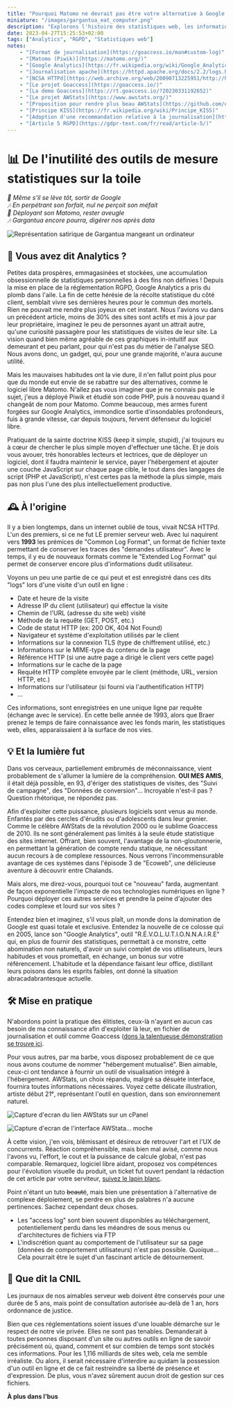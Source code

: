 ```yaml
---
title: "Pourquoi Matomo ne devrait pas être votre alternative à Google Analytics"
miniature: "/images/gargantua_eat_computer.png"
description: "Explorons l'histoire des statistiques web, les informations qu'elles recueillent et pourquoi les outils de mesure statistiques sur la toile sont souvent inutiles."
date: 2023-04-27T15:25:53+02:00
tags: ["Analytics", "RGPD", "Statistiques web"]
notes:
    - "[Format de journalisation](https://goaccess.io/man#custom-log)"
    - "[Matomo (Piwik)](https://matomo.org/)"
    - "[Google Analytics](https://fr.wikipedia.org/wiki/Google_Analytics)"
    - "[Journalisation apache](https://httpd.apache.org/docs/2.2/logs.html#accesslog)"
    - "[NCSA HTTPd](https://web.archive.org/web/20090713225951/http://hoohoo.ncsa.illinois.edu/)"
    - "[Le projet Goaccess](https://goaccess.io/)"
    - "[La demo Goaccess](https://rt.goaccess.io/?20230331192652)"
    - "[Le projet AWStats](https://www.awstats.org/)"
    - "[Proposition pour rendre plus beau AWStats](https://github.com/eldy/AWStats/issues/233)"
    - "[Principe KISS](https://fr.wikipedia.org/wiki/Principe_KISS)"
    - "[Adoption d'une recommandation relative à la journalisation](https://www.legifrance.gouv.fr/jorf/id/JORFTEXT000044272396)"
    - "[Article 5 RGPD](https://gdpr-text.com/fr/read/article-5/)"
---
```


# 📊 De l'inutilité des outils de mesure statistiques sur la toile
_🎵 Même s'il se lève tôt, sortir de Google_   
_🎶 En perpétrant son forfait, nul ne perçoit son méfait_   
_🎵 Déployant son Matomo, rester aveugle_   
_🎶 Gargantua encore pourra, digérer nos après data_   

![Représentation satirique de Gargantua mangeant un ordinateur](/images/gargantua_eat_computer.png "Gargantua n'a jamais fait d'aussi bon repas")

## 🥸 Vous avez dit Analytics ?
Petites data prospères, emmagasinées et stockées, une accumulation obsessionnelle de statistiques personnelles à des fins non définies ! Depuis la mise en place de la réglementation RGPD, Google Analytics a pris du plomb dans l'aile. La fin de cette hérésie de la récolte statistique du côté client, semblait vivre ses dernières heures pour le commun des mortels. Rien ne pouvait me rendre plus joyeux en cet instant. Nous l'avions vu dans un précédent article, moins de 30% des sites sont actifs et mis à jour par leur propriétaire, imaginez le peu de personnes ayant un attrait autre, qu'une curiosité passagère pour les statistiques de visites de leur site. La vision quand bien même agréable de ces graphiques in-intuitif aux demeurant et peu parlant, pour qui n'est pas du métier de l'analyse SEO. Nous avons donc, un gadget, qui, pour une grande majorité, n'aura aucune utilité.

Mais les mauvaises habitudes ont la vie dure, il n'en fallut point plus pour que du monde eut envie de se rabattre sur des alternatives, comme le logiciel libre Matomo. N'allez pas vous imaginer que je ne connais pas le sujet, j'eus a déployé Piwik et étudié son code PHP, puis à nouveau quand il changeât de nom pour Matomo. Comme beaucoup, mes armes furent forgées sur Google Analytics, immondice sortie d'insondables profondeurs, fuis à grande vitesse, car depuis toujours, fervent défenseur du logiciel libre.

Pratiquant de la sainte doctrine KISS (keep it simple, stupid), j'ai toujours eu à cœur de chercher le plus simple moyen d'effectuer une tâche. Et je dois vous avouer, très honorables lecteurs et lectrices, que de déployer un logiciel, dont il faudra maintenir le service, payer l'hébergement et ajouter une couche JavaScript sur chaque page cible, le tout dans des langages de script (PHP et JavaScript), n'est certes pas la méthode la plus simple, mais pas non plus l'une des plus intellectuellement productive.

## 🕰 À l'origine
Il y a bien longtemps, dans un internet oublié de tous, vivait NCSA HTTPd. L'un des premiers, si ce ne fut LE premier serveur web. Avec lui naquirent vers **1993** les prémices de "Common Log Format", un format de fichier texte permettant de conserver les traces des "demandes utilisateur". Avec le temps, il y eu de nouveaux formats comme le "Extended Log Format" qui permet de conserver encore plus d'informations dudit utilisateur.

Voyons un peu une partie de ce qui peut et est enregistré dans ces dits "logs" lors d'une visite d'un outil en ligne :
- Date et heure de la visite
- Adresse IP du client (utilisateur) qui effectue la visite
- Chemin de l'URL (adresse du site web) visité
- Méthode de la requête (GET, POST, etc.)
- Code de statut HTTP (ex: 200 OK, 404 Not Found)
- Navigateur et système d'exploitation utilisés par le client
- Informations sur la connexion TLS (type de chiffrement utilisé, etc.)
- Informations sur le MIME-type du contenu de la page
- Référence HTTP (si une autre page a dirigé le client vers cette page)
- Informations sur le cache de la page
- Requête HTTP complète envoyée par le client (méthode, URL, version HTTP, etc.)
- Informations sur l'utilisateur (si fourni via l'authentification HTTP)
- ...

Ces informations, sont enregistrées en une unique ligne par requête (échange avec le service). En cette belle année de 1993, alors que Braer prenez le temps de faire connaissance avec les fonds marin, les statistiques web, elles, apparaissaient à la surface de nos vies.

## 💡 Et la lumière fut
Dans vos cerveaux, partiellement embrumés de méconnaissance, vient probablement de s'allumer la lumière de la compréhension. **OUI MES AMIS**, il était déjà possible, en 93, d'ériger des statistiques de visites, des "Suivi de campagne", des "Données de conversion"... Incroyable n'est-il pas ? Question rhétorique, ne répondez pas.

Afin d'exploiter cette puissance, plusieurs logiciels sont venus au monde. Enfantés par des cercles d'érudits ou d'adolescents dans leur grenier. Comme le célèbre AWStats de la révolution 2000 ou le sublime Goaccess de 2010. Ils ne sont généralement pas limités à la seule étude statistique des sites internet. Offrant, bien souvent, l'avantage de la non-gloutonnerie, en permettant la génération de compte rendu statique, ne nécessitant aucun recours à de complexe ressources. Nous verrons l'incommensurable avantage de ces systèmes dans l'épisode 3 de "Ecoweb", une délicieuse aventure à découvrir entre Chalands.

Mais alors, me direz-vous, pourquoi tout ce "nouveau" farda, augmentant de façon exponentielle l'impacte de nos technologies numériques en ligne ? Pourquoi déployer ces autres services et prendre la peine d'ajouter des codes complexe et lourd sur vos sites ? 

Entendez bien et imaginez, s'il vous plaît, un monde dons la domination de Google est quasi totale et exclusive. Entendez la nouvelle de ce colosse qui en 2005, lance son "Google Analytics", outil "R.É.V.O.L.U.T.I.O.N.N.A.I.R.E" qui, en plus de fournir des statistiques, permettait à ce monstre, cette abomination non naturels, d'avoir un suivi complet de vos utilisateurs, leurs habitudes et vous promettait, en échange, un bonus sur votre référencement. L'habitude et la dépendance faisant leur office, distillant leurs poisons dans les esprits faibles, ont donné la situation abracadabrantesque actuelle.

## 🛠 Mise en pratique
N'abordons point la pratique des élitistes, ceux-là n'ayant en aucun cas besoin de ma connaissance afin d'exploiter là leur, en fichier de journalisation et outil comme Goaccess ([dons la talentueuse démonstration se trouve ici](https://rt.goaccess.io/?20230331192652).

Pour vous autres, par ma barbe, vous disposez probablement de ce que nous avons coutume de nommer "hébergement mutualisé". Bien aimable, ceux-ci ont tendance à fournir un outil de visualisation intégré à l'hébergement. AWStats, un choix répandu, malgré sa désuète interface, fournira toutes informations nécessaires. Voyez cette délicate illustration, artiste début 21ᵉ, représentant l'outil en question, dans son environnement naturel.

![Capture d'ecran du lien AWStats sur un cPanel](/images/awstats_icon.png)

![Capture d'ecran de l'interface AWStata... moche](/images/awstats_example.png "Exemple des plus parlants")

À cette vision, j'en vois, blêmissant et désireux de retrouver l'art et l'UX de concurrents. Réaction compréhensible, mais bien mal avisé, comme nous l'avons vu, l'effort, le cout et la puissance de calcule global, n'est pas comparable. Remarquez, logiciel libre aidant, proposez vos compétences pour l'évolution visuelle du produit, un ticket fut ouvert pendant la rédaction de cet article par votre serviteur, [suivez le lapin blanc](https://github.com/eldy/AWStats/issues/233).

Point n'étant un tuto ~~beauté~~, mais bien une présentation à l'alternative de complexe déploiement, se perdre en plus de palabres n'a aucune pertinences. Sachez cependant deux choses.
- Les "access log" sont bien souvent disponibles au téléchargement, potentiellement perdu dans les méandres de sous menus ou d'architectures de fichiers via FTP
- L'indiscrétion quant au comportement de l'utilisateur sur sa page (données de comportement utilisateurs) n'est pas possible. Quoique... Cela pourrait être le sujet d'un fascinant article de détournement.

## 👮‍ Que dit la CNIL
Les journaux de nos aimables serveur web doivent être conservés pour une durée de 5 ans, mais point de consultation autorisée au-delà de 1 an, hors ordonnance de justice.

Bien que ces réglementations soient issues d'une louable démarche sur le respect de notre vie privée. Elles ne sont pas tenables. Demanderait à toutes personnes disposant d'un site ou autres outils en ligne de savoir précisément où, quand, comment et sur combien de temps sont stockés ces informations. Pour les 1,116 milliards de sites web, cela me semble irréaliste. Ou alors, il serait nécessaire d'interdire au quidam la possession d'un outil en ligne et de ce fait restreindre sa liberté de présence et d'expression. De plus, vous n'avez sûrement aucun droit de gestion sur ces fichiers.


**À plus dans l'bus**
